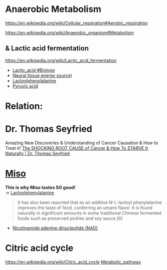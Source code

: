 # Anaerobic Metabolism
https://en.wikipedia.org/wiki/Cellular_respiration#Aerobic_respiration

https://en.wikipedia.org/wiki/Anaerobic_organism#Metabolism

## & Lactic acid fermentation
https://en.wikipedia.org/wiki/Lactic_acid_fermentation
- [Lactic_acid #Biology](https://en.wikipedia.org/wiki/Lactic_acid#Biology)
- [Neural tissue energy source](https://en.wikipedia.org/wiki/Lactic_acid#Neural_tissue_energy_source))
- [Lactoylphenylalanine](https://en.wikipedia.org/wiki/Lac-Phe)
- [Pyruvic acid](https://en.wikipedia.org/wiki/Pyruvic_acid)

# Relation:
# Dr. Thomas Seyfried
Amazing New Discoveries & Understanding of Cancer Causation & How to Treat it! [The SHOCKING ROOT CAUSE of Cancer &amp; How To STARVE It Naturally | Dr. Thomas Seyfried](https://youtu.be/lEzPt-sRmAc)


# [Miso](https://en.wikipedia.org/wiki/Miso)
**This is why Miso tastes SO good!**  
-> [Lactoylphenylalanine](https://en.wikipedia.org/wiki/Lac-Phe)
> It has also been reported that as an additive N-L-lactoyl phenylalanine improves the taste of food, conferring an umami flavor. It is found naturally in significant amounts in some traditional Chinese fermented foods such as preserved pickles and soy sauce.[6]
- [Nicotinamide adenine dinucleotide (NAD)](https://en.wikipedia.org/wiki/Nicotinamide_adenine_dinucleotide)

# Citric acid cycle
https://en.wikipedia.org/wiki/Citric_acid_cycle
[Metabolic_pathway](https://en.wikipedia.org/wiki/Metabolic_pathway)
